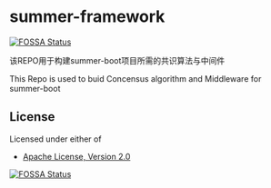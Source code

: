 # summer-framework

[![FOSSA Status](https://app.fossa.com/api/projects/git%2Bgithub.com%2Fsummer-os%2Fsummer-framework.svg?type=shield)](https://app.fossa.com/projects/git%2Bgithub.com%2Fsummer-os%2Fsummer-framework?ref=badge_shield)

该REPO用于构建summer-boot项目所需的共识算法与中间件

This Repo is used to buid Concensus algorithm and Middleware for summer-boot

## License

Licensed under either of

- [Apache License, Version 2.0](http://www.apache.org/licenses/LICENSE-2.0)

[![FOSSA Status](https://app.fossa.com/api/projects/git%2Bgithub.com%2Fsummer-os%2Fsummer-framework.svg?type=large)](https://app.fossa.com/projects/git%2Bgithub.com%2Fsummer-os%2Fsummer-framework?ref=badge_large)
